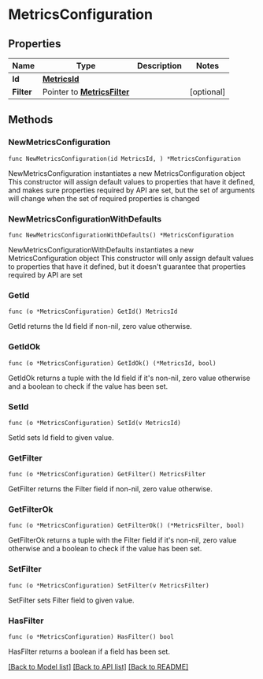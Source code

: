 # MetricsConfiguration

## Properties

Name | Type | Description | Notes
------------ | ------------- | ------------- | -------------
**Id** | [**MetricsId**](MetricsId.md) |  | 
**Filter** | Pointer to [**MetricsFilter**](MetricsFilter.md) |  | [optional] 

## Methods

### NewMetricsConfiguration

`func NewMetricsConfiguration(id MetricsId, ) *MetricsConfiguration`

NewMetricsConfiguration instantiates a new MetricsConfiguration object
This constructor will assign default values to properties that have it defined,
and makes sure properties required by API are set, but the set of arguments
will change when the set of required properties is changed

### NewMetricsConfigurationWithDefaults

`func NewMetricsConfigurationWithDefaults() *MetricsConfiguration`

NewMetricsConfigurationWithDefaults instantiates a new MetricsConfiguration object
This constructor will only assign default values to properties that have it defined,
but it doesn't guarantee that properties required by API are set

### GetId

`func (o *MetricsConfiguration) GetId() MetricsId`

GetId returns the Id field if non-nil, zero value otherwise.

### GetIdOk

`func (o *MetricsConfiguration) GetIdOk() (*MetricsId, bool)`

GetIdOk returns a tuple with the Id field if it's non-nil, zero value otherwise
and a boolean to check if the value has been set.

### SetId

`func (o *MetricsConfiguration) SetId(v MetricsId)`

SetId sets Id field to given value.


### GetFilter

`func (o *MetricsConfiguration) GetFilter() MetricsFilter`

GetFilter returns the Filter field if non-nil, zero value otherwise.

### GetFilterOk

`func (o *MetricsConfiguration) GetFilterOk() (*MetricsFilter, bool)`

GetFilterOk returns a tuple with the Filter field if it's non-nil, zero value otherwise
and a boolean to check if the value has been set.

### SetFilter

`func (o *MetricsConfiguration) SetFilter(v MetricsFilter)`

SetFilter sets Filter field to given value.

### HasFilter

`func (o *MetricsConfiguration) HasFilter() bool`

HasFilter returns a boolean if a field has been set.


[[Back to Model list]](../README.md#documentation-for-models) [[Back to API list]](../README.md#documentation-for-api-endpoints) [[Back to README]](../README.md)


